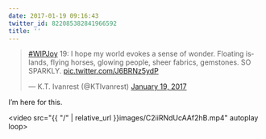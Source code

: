 ```yaml
---
date: 2017-01-19 09:16:43
twitter_id: 822085382841966592
title: ''
---
```


<blockquote class="twitter-tweet"><p lang="en" dir="ltr"><a href="https://twitter.com/hashtag/WIPJoy?src=hash&amp;ref_src=twsrc%5Etfw">#WIPJoy</a> 19: I hope my world evokes a sense of wonder. Floating islands, flying horses, glowing people, sheer fabrics, gemstones. SO SPARKLY. <a href="https://t.co/J6BRNz5ydP">pic.twitter.com/J6BRNz5ydP</a></p>&mdash; K.T. Ivanrest (@KTIvanrest) <a href="https://twitter.com/KTIvanrest/status/822081086926815232?ref_src=twsrc%5Etfw">January 19, 2017</a></blockquote>
<script async src="https://platform.twitter.com/widgets.js" charset="utf-8"></script>

I’m here for this.

<video src="{{ \"/\" | relative_url  }}images/C2iiRNdUcAAf2hB.mp4" autoplay loop></video>
